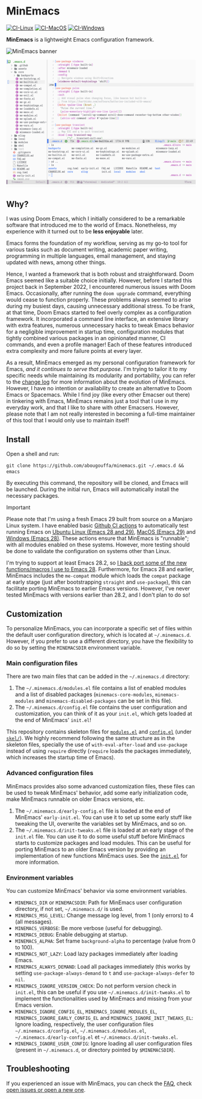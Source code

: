 # MinEmacs

[![CI-Linux](https://github.com/abougouffa/minemacs/actions/workflows/ci-linux.yaml/badge.svg)](https://github.com/abougouffa/minemacs/actions/workflows/ci-linux.yaml)
[![CI-MacOS](https://github.com/abougouffa/minemacs/actions/workflows/ci-macos.yaml/badge.svg)](https://github.com/abougouffa/minemacs/actions/workflows/ci-macos.yaml)
[![CI-Windows](https://github.com/abougouffa/minemacs/actions/workflows/ci-windows.yaml/badge.svg)](https://github.com/abougouffa/minemacs/actions/workflows/ci-windows.yaml)

**MinEmacs** is a lightweight Emacs configuration framework.

![MinEmacs banner](assets/images/minemacs-cover.svg)

![MinEmacs screenshot](assets/images/minemacs-screenshot.svg)

## Why?
I was using Doom Emacs, which I initially considered to be a remarkable software
that introduced me to the world of Emacs. Nonetheless, my experience with it
turned out to be **less enjoyable** later.

Emacs forms the foundation of my workflow, serving as my go-to tool for various
tasks such as document writing, academic paper writing, programming in multiple
languages, email management, and staying updated with news, among other things.

Hence, I wanted a framework that is both robust and straightforward. Doom Emacs
seemed like a suitable choice initially. However, before I started this project
back in September 2022, I encountered numerous issues with Doom Emacs.
Occasionally, after running the `doom upgrade` command, everything would cease
to function properly. These problems always seemed to arise during my busiest
days, causing unnecessary additional stress. To be frank, at that time, Doom
Emacs started to feel overly complex as a configuration framework. It
incorporated a command line interface, an extensive library with extra features,
numerous unnecessary hacks to tweak Emacs behavior for a negligible improvement
in startup time, configuration modules that tightly combined various packages in
an opinionated manner, CI commands, and even a profile manager! Each of these
features introduced extra complexity and more failure points at every layer.

As a result, MinEmacs emerged as my personal configuration framework for Emacs,
*and it continues to serve that purpose*. I'm trying to tailor it to my specific
needs while maintaining its modularity and portability, you can refer to the
[change log](CHANGELOG.md) for more information about the evolution of MinEmacs. However, I have
no intention or availability to create an alternative to Doom Emacs or
Spacemacs. While I find joy (like every other Emacser out there) in tinkering
with Emacs, MinEmacs remains just a tool that I use in my everyday work, and
that I like to share with other Emacsers. However, please note that I am not
really interested in becoming a full-time maintainer of this tool that I would
only use to maintain itself!

## Install
Open a shell and run:

```shell
git clone https://github.com/abougouffa/minemacs.git ~/.emacs.d && emacs
```

By executing this command, the repository will be cloned, and Emacs will be
launched. During the initial run, Emacs will automatically install the necessary
packages.

> [!IMPORTANT]
> Please note that I'm using a fresh Emacs 29 built from source on a Manjaro
> Linux system. I have enabled basic [Github CI
> actions](https://github.com/abougouffa/minemacs/actions) to automatically test
> running Emacs on [Ubuntu Linux (Emacs 28 and
> 29)](https://github.com/abougouffa/minemacs/actions/workflows/ci-linux.yaml),
> [MacOS (Emacs
> 29)](https://github.com/abougouffa/minemacs/actions/workflows/ci-macos.yaml)
> and [Windows (Emacs
> 28)](https://github.com/abougouffa/minemacs/actions/workflows/ci-windows.yaml).
> These actions ensure that MinEmacs is "runnable"; with all modules enabled on
> these systems. However, more testing should be done to validate the
> configuration on systems other than Linux.
>
> I'm trying to support at least Emacs 28.2, so [I back port some of the new
> functions/macros I use to Emacs 28](core/me-backports-29.el). Furthermore, for
> Emacs 28 and earlier, MinEmacs includes the `me-compat` module which loads the
> `compat` package at early stage (just after bootstrapping `straight` and
> `use-package`), this can facilitate porting MinEmacs to earlier Emacs
> versions. However, I've never tested MinEmacs with versions earlier than 28.2,
> and I don't plan to do so!

## Customization
To personalize MinEmacs, you can incorporate a specific set of files within the
default user configuration directory, which is located at `~/.minemacs.d`.
However, if you prefer to use a different directory, you have the flexibility to
do so by setting the `MINEMACSDIR` environment variable.

### Main configuration files
There are two main files that can be added in the `~/.minemacs.d` directory:

1. The `~/.minemacs.d/modules.el` file contains a list of enabled modules and a
   list of disabled packages (`minemacs-core-modules`, `minemacs-modules` and
   `minemacs-disabled-packages` can be set in this file).
2. The `~/.minemacs.d/config.el` file contains the user configuration and
   customization, you can think of it as your `init.el`, which gets loaded at
   the end of MinEmacs' `init.el`!

This repository contains skeleton files for [`modules.el`](skel/modules.el) and
[`config.el`](skel/config.el) (under [`skel/`](skel)). We highly recommend
following the same structure as in the skeleton files, specially the use of
`with-eval-after-load` and `use-package` instead of using `require` directly
(`require` loads the packages immediately, which increases the startup time of
Emacs).

### Advanced configuration files
MinEmacs provides also some advanced customization files, these files can be
used to tweak MinEmacs' behavior, add some early initialization code, make
MinEmacs runnable on older Emacs versions, etc.

1. The `~/.minemacs.d/early-config.el` file is loaded at the end of MinEmacs'
   `early-init.el`. You can use it to set up some early stuff like tweaking the
   UI, overwrite the variables set by MinEmacs, and so on.
2. The `~/.minemacs.d/init-tweaks.el` file is loaded at an early stage of the
   `init.el` file. You can use it to do some useful stuff before MinEmacs starts
   to customize packages and load modules. This can be useful for porting
   MinEmacs to an older Emacs version by providing an implementation of new
   functions MinEmacs uses. See the [`init.el`](init.el) for more information.

### Environment variables
You can customize MinEmacs' behavior via some environment variables.

- `MINEMACS_DIR` or `MINEMACSDIR`: Path for MinEmacs user configuration
  directory, if not set, `~/.minemacs.d/` is used.
- `MINEMACS_MSG_LEVEL`: Change message log level, from 1 (only errors) to 4 (all
  messages).
- `MINEMACS_VERBOSE`: Be more verbose (useful for debugging).
- `MINEMACS_DEBUG`: Enable debugging at startup.
- `MINEMACS_ALPHA`: Set frame `background-alpha` to percentage (value from 0 to
  100).
- `MINEMACS_NOT_LAZY`: Load lazy packages immediately after loading Emacs.
- `MINEMACS_ALWAYS_DEMAND`: Load all packages immediately (this works by setting
 `use-package-always-demand` to `t` and `use-package-always-defer` to `nil`.
- `MINEMACS_IGNORE_VERSION_CHECK`: Do not perform version check in `init.el`,
  this can be useful if you use `~/.minemacs.d/init-tweaks.el` to implement the
  functionalities used by MinEmacs and missing from your Emacs version.
- `MINEMACS_IGNORE_CONFIG_EL`, `MINEMACS_IGNORE_MODULES_EL`,
  `MINEMACS_IGNORE_EARLY_CONFIG_EL` and `MINEMACS_IGNORE_INIT_TWEAKS_EL`: Ignore
  loading, respectively, the user configuration files `~/.minemacs.d/config.el`,
  `~/.minemacs.d/modules.el`, `~/.minemacs.d/early-config.el` et
  `~/.minemacs.d/init-tweaks.el`.
- `MINEMACS_IGNORE_USER_CONFIG`: Ignore loading all user configuration files
  (present in `~/.minemacs.d`, or directory pointed by `$MINEMACSDIR`).

## Troubleshooting
If you experienced an issue with MinEmacs, you can check the [FAQ](FAQ.md),
check [open issues or open a new one](https://github.com/abougouffa/minemacs/issues).
